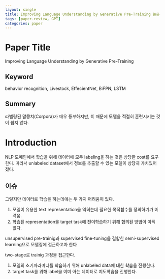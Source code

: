 ```yaml
---
layout: single
title: Improving Language Understanding by Generative Pre-Training 논문 리뷰
tags: [paper-review, GPT]
categories: paper
---
```


# Paper Title

Improving Language Understanding by Generative Pre-Training


## Keyword

behavior recognition, Livestock, EffecientNet, BiFPN, LSTM

## Summary   

라벨링된 말뭉치(Corpora)가 매우 풍부하지만, 이 때문에 모델을 적절히 훈련시키는 것이 쉽지 않다.


# Introduction
NLP 도메인에서 학습을 위해 데이터에 모두 labeling을 하는 것은 상당한 cost를 요구한다.
따라서 unlabeled dataset에서 정보를 추출할 수 있는 모델이 상당히 가치있어졌다.

## 이슈
그렇지만  데이터로 학습을 하는데에는 두 가지 어려움이 있다.

1. 모델이 유용한 text representation을 익히는데 필요한 목적함수를 정의하기가 어려움.
2. 학습된 representation을 target task에 전이학습하기 위해 합의된 방법이 아직 없다.

unsupervised pre-trainig과 supervised fine-tuning을 결합한 semi-supervised learning으로
모델링에 접근하고자 한다

two-stage로 trainig 과정을 접근한다.
1. 모델의 초기파라미터를 학습하기 위해 unlabeled data에 대한 학습을 진행한다.
2. target task를 위해 label을 이미 아는 데이터로 지도학습을 진행한다.
